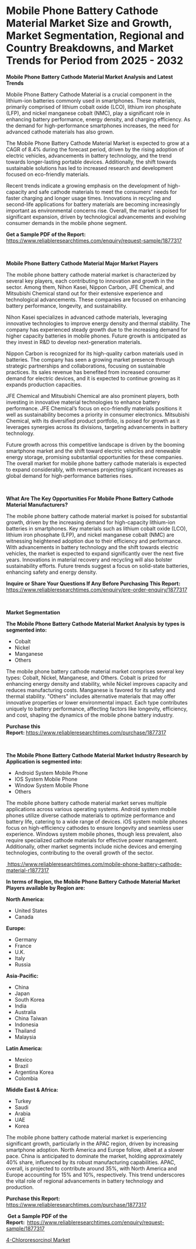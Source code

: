 <p><h1>Mobile Phone Battery Cathode Material Market Size and Growth, Market Segmentation, Regional and Country Breakdowns, and Market Trends for Period from 2025 -  2032</h1></p><p><strong>Mobile Phone Battery Cathode Material Market Analysis and Latest Trends</strong></p>
<p><p>Mobile Phone Battery Cathode Material is a crucial component in the lithium-ion batteries commonly used in smartphones. These materials, primarily comprised of lithium cobalt oxide (LCO), lithium iron phosphate (LFP), and nickel manganese cobalt (NMC), play a significant role in enhancing battery performance, energy density, and charging efficiency. As the demand for high-performance smartphones increases, the need for advanced cathode materials has also grown.</p><p>The Mobile Phone Battery Cathode Material Market is expected to grow at a CAGR of 8.4% during the forecast period, driven by the rising adoption of electric vehicles, advancements in battery technology, and the trend towards longer-lasting portable devices. Additionally, the shift towards sustainable solutions has led to increased research and development focused on eco-friendly materials.</p><p>Recent trends indicate a growing emphasis on the development of high-capacity and safe cathode materials to meet the consumers' needs for faster charging and longer usage times. Innovations in recycling and second-life applications for battery materials are becoming increasingly important as environmental concerns rise. Overall, the market is poised for significant expansion, driven by technological advancements and evolving consumer demands in the mobile phone segment.</p></p>
<p><strong>Get a Sample PDF of the Report:&nbsp;</strong> <a href="https://www.reliableresearchtimes.com/enquiry/request-sample/1877317?utm_campaign=2006&utm_medium=2&utm_source=Github&utm_content=ia&utm_term=04022025&utm_id=mobile-phone-battery-cathode-material">https://www.reliableresearchtimes.com/enquiry/request-sample/1877317</a></p>
<p>&nbsp;</p>
<p><strong>Mobile Phone Battery Cathode Material Major Market Players</strong></p>
<p><p>The mobile phone battery cathode material market is characterized by several key players, each contributing to innovation and growth in the sector. Among them, Nihon Kasei, Nippon Carbon, JFE Chemical, and Mitsubishi Chemical stand out for their extensive experience and technological advancements. These companies are focused on enhancing battery performance, longevity, and sustainability.</p><p>Nihon Kasei specializes in advanced cathode materials, leveraging innovative technologies to improve energy density and thermal stability. The company has experienced steady growth due to the increasing demand for higher capacity batteries in mobile phones. Future growth is anticipated as they invest in R&D to develop next-generation materials.</p><p>Nippon Carbon is recognized for its high-quality carbon materials used in batteries. The company has seen a growing market presence through strategic partnerships and collaborations, focusing on sustainable practices. Its sales revenue has benefited from increased consumer demand for electric devices, and it is expected to continue growing as it expands production capacities.</p><p>JFE Chemical and Mitsubishi Chemical are also prominent players, both investing in innovative material technologies to enhance battery performance. JFE Chemical’s focus on eco-friendly materials positions it well as sustainability becomes a priority in consumer electronics. Mitsubishi Chemical, with its diversified product portfolio, is poised for growth as it leverages synergies across its divisions, targeting advancements in battery technology.</p><p>Future growth across this competitive landscape is driven by the booming smartphone market and the shift toward electric vehicles and renewable energy storage, promising substantial opportunities for these companies. The overall market for mobile phone battery cathode materials is expected to expand considerably, with revenues projecting significant increases as global demand for high-performance batteries rises.</p></p>
<p>&nbsp;</p>
<p><strong>What Are The Key Opportunities For Mobile Phone Battery Cathode Material Manufacturers?</strong></p>
<p><p>The mobile phone battery cathode material market is poised for substantial growth, driven by the increasing demand for high-capacity lithium-ion batteries in smartphones. Key materials such as lithium cobalt oxide (LCO), lithium iron phosphate (LFP), and nickel manganese cobalt (NMC) are witnessing heightened adoption due to their efficiency and performance. With advancements in battery technology and the shift towards electric vehicles, the market is expected to expand significantly over the next five years. Innovations in material recovery and recycling will also bolster sustainability efforts. Future trends suggest a focus on solid-state batteries, enhancing safety and energy density.</p></p>
<p><strong>Inquire or Share Your Questions If Any Before Purchasing This Report:</strong> <a href="https://www.reliableresearchtimes.com/enquiry/pre-order-enquiry/1877317?utm_campaign=2006&utm_medium=2&utm_source=Github&utm_content=ia&utm_term=04022025&utm_id=mobile-phone-battery-cathode-material">https://www.reliableresearchtimes.com/enquiry/pre-order-enquiry/1877317</a></p>
<p>&nbsp;</p>
<p><strong>Market Segmentation</strong></p>
<p><strong>The Mobile Phone Battery Cathode Material Market Analysis by types is segmented into:</strong></p>
<p><ul><li>Cobalt</li><li>Nickel</li><li>Manganese</li><li>Others</li></ul></p>
<p><p>The mobile phone battery cathode material market comprises several key types: Cobalt, Nickel, Manganese, and Others. Cobalt is prized for enhancing energy density and stability, while Nickel improves capacity and reduces manufacturing costs. Manganese is favored for its safety and thermal stability. "Others" includes alternative materials that may offer innovative properties or lower environmental impact. Each type contributes uniquely to battery performance, affecting factors like longevity, efficiency, and cost, shaping the dynamics of the mobile phone battery industry.</p></p>
<p><strong>Purchase this Report:&nbsp;</strong><a href="https://www.reliableresearchtimes.com/purchase/1877317?utm_campaign=2006&utm_medium=2&utm_source=Github&utm_content=ia&utm_term=04022025&utm_id=mobile-phone-battery-cathode-material">https://www.reliableresearchtimes.com/purchase/1877317</a></p>
<p>&nbsp;</p>
<p><strong>The Mobile Phone Battery Cathode Material Market Industry Research by Application is segmented into:</strong></p>
<p><ul><li>Android System Mobile Phone</li><li>IOS System Mobile Phone</li><li>Window System Mobile Phone</li><li>Others</li></ul></p>
<p><p>The mobile phone battery cathode material market serves multiple applications across various operating systems. Android system mobile phones utilize diverse cathode materials to optimize performance and battery life, catering to a wide range of devices. iOS system mobile phones focus on high-efficiency cathodes to ensure longevity and seamless user experience. Windows system mobile phones, though less prevalent, also require specialized cathode materials for effective power management. Additionally, other market segments include niche devices and emerging technologies, contributing to the overall growth of the sector.</p></p>
<p><a href="https://www.reliableresearchtimes.com/mobile-phone-battery-cathode-material-r1877317?utm_campaign=2006&utm_medium=2&utm_source=Github&utm_content=ia&utm_term=04022025&utm_id=mobile-phone-battery-cathode-material">&nbsp;https://www.reliableresearchtimes.com/mobile-phone-battery-cathode-material-r1877317</a></p>
<p><strong>In terms of Region, the Mobile Phone Battery Cathode Material Market Players available by Region are:</strong></p>
<p>
    <p> <strong> North America: </strong>
        <ul>
            <li>United States</li>
            <li>Canada</li>
        </ul>
        </p> 
    <p> <strong> Europe: </strong>
        <ul>
            <li>Germany</li>
            <li>France</li>
            <li>U.K.</li>
            <li>Italy</li>
            <li>Russia</li>
        </ul>
        </p> 
    <p> <strong> Asia-Pacific: </strong>
        <ul>
            <li>China</li>
            <li>Japan</li>
            <li>South Korea</li>
            <li>India</li>
            <li>Australia</li>
            <li>China Taiwan</li>
            <li>Indonesia</li>
            <li>Thailand</li>
            <li>Malaysia</li>
        </ul>
        </p> 
    <p> <strong> Latin America: </strong>
        <ul>
            <li>Mexico</li>
            <li>Brazil</li>
            <li>Argentina Korea</li>
            <li>Colombia</li>
        </ul>
        </p> 
    <p> <strong> Middle East & Africa: </strong>
        <ul>
            <li>Turkey</li>
            <li>Saudi</li>
            <li>Arabia</li>
            <li>UAE</li>
            <li>Korea</li>
        </ul>
    </p>
    </p>
<p><p>The mobile phone battery cathode material market is experiencing significant growth, particularly in the APAC region, driven by increasing smartphone adoption. North America and Europe follow, albeit at a slower pace. China is anticipated to dominate the market, holding approximately 40% share, influenced by its robust manufacturing capabilities. APAC, overall, is projected to contribute around 35%, with North America and Europe accounting for 15% and 10%, respectively. This trend underscores the vital role of regional advancements in battery technology and production.</p></p>
<p><strong>Purchase this Report: </strong><a href="https://www.reliableresearchtimes.com/purchase/1877317?utm_campaign=2006&utm_medium=2&utm_source=Github&utm_content=ia&utm_term=04022025&utm_id=mobile-phone-battery-cathode-material">https://www.reliableresearchtimes.com/purchase/1877317</a></p>
<p>&nbsp;<strong>Get a Sample PDF of the Report:&nbsp;&nbsp;</strong><a href="https://www.reliableresearchtimes.com/enquiry/request-sample/1877317?utm_campaign=2006&utm_medium=2&utm_source=Github&utm_content=ia&utm_term=04022025&utm_id=mobile-phone-battery-cathode-material">https://www.reliableresearchtimes.com/enquiry/request-sample/1877317</a></p>
<p><strong></strong></p>
<p><p><a href="https://github.com/bmorecock/Market-Research-Report-List-6/blob/main/4-chlororesorcinol-market.md?utm_campaign=2006&utm_medium=2&utm_source=Github&utm_content=ia&utm_term=04022025&utm_id=mobile-phone-battery-cathode-material">4-Chlororesorcinol Market</a></p></p>